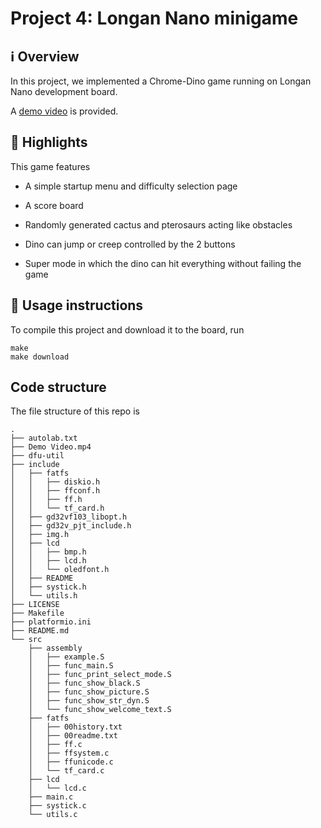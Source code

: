 # Project 4: Longan Nano minigame


## ℹ️ Overview

In this project, we implemented a Chrome-Dino game running on Longan Nano development board. 

A [demo video](https://autolab.sist.shanghaitech.edu.cn/gitlab/cs110_22s_projects/p4_hulj_wuyh4/-/blob/main/Demo%20Video.mp4) is provided.


## 🌟 Highlights

This game features

- A simple startup menu and difficulty selection page

- A score board

- Randomly generated cactus and pterosaurs acting like obstacles

- Dino can jump or creep controlled by the 2 buttons

- Super mode in which the dino can hit everything without failing the game


## 🚀 Usage instructions

To compile this project and download it to the board, run 

```
make
make download
```


## Code structure

The file structure of this repo is

```
.
├── autolab.txt
├── Demo Video.mp4
├── dfu-util
├── include
│   ├── fatfs
│   │   ├── diskio.h
│   │   ├── ffconf.h
│   │   ├── ff.h
│   │   └── tf_card.h
│   ├── gd32vf103_libopt.h
│   ├── gd32v_pjt_include.h
│   ├── img.h
│   ├── lcd
│   │   ├── bmp.h
│   │   ├── lcd.h
│   │   └── oledfont.h
│   ├── README
│   ├── systick.h
│   └── utils.h
├── LICENSE
├── Makefile
├── platformio.ini
├── README.md
└── src
    ├── assembly
    │   ├── example.S
    │   ├── func_main.S
    │   ├── func_print_select_mode.S
    │   ├── func_show_black.S
    │   ├── func_show_picture.S
    │   ├── func_show_str_dyn.S
    │   └── func_show_welcome_text.S
    ├── fatfs
    │   ├── 00history.txt
    │   ├── 00readme.txt
    │   ├── ff.c
    │   ├── ffsystem.c
    │   ├── ffunicode.c
    │   └── tf_card.c
    ├── lcd
    │   └── lcd.c
    ├── main.c
    ├── systick.c
    └── utils.c
```
